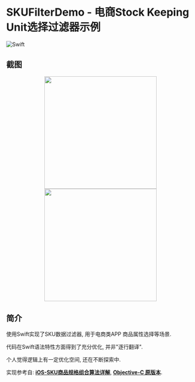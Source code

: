 # SKUFilterDemo - 电商Stock Keeping Unit选择过滤器示例

![Swift](https://img.shields.io/badge/Swift-5.0-orange.svg)

## 截图

<div align="center">
<img src="Resources/demo1.png" width="300"/>
<img src="Resources/demo2.png" width="300"/>
</div>

## 简介

使用Swift实现了SKU数据过滤器, 用于电商类APP 商品属性选择等场景.

代码在Swift语法特性方面得到了充分优化, 并非"逐行翻译".

个人觉得逻辑上有一定优化空间, 还在不断探索中.

实现参考自: __[iOS-SKU商品规格组合算法详解](https://www.jianshu.com/p/295737e2ac77)__, __[Objective-C 原版本](https://github.com/SunriseOYR/SKUDataFilter)__.
